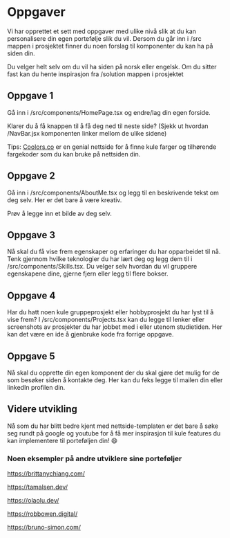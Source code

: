 # Oppgaver

Vi har opprettet et sett med oppgaver med ulike nivå slik at du kan personalisere din egen portefølje slik du vil. Dersom du går inn i /src mappen i prosjektet finner du noen forslag til komponenter du kan ha på siden din. 

Du velger helt selv om du vil ha siden på norsk eller engelsk. Om du sitter fast kan du hente inspirasjon fra /solution mappen i prosjektet

## Oppgave 1

Gå inn i /src/components/HomePage.tsx og endre/lag din egen forside. 

Klarer du å få knappen til å få deg ned til neste side? (Sjekk ut hvordan /NavBar.jsx komponenten linker mellom de ulike sidene)

Tips: [Coolors.co](https://coolors.co/) er en genial nettside for å finne kule farger og tilhørende fargekoder som du kan bruke på nettsiden din. 

<!-- Ha med beskrivelse av hvordan du endrer på tailwind, spesielt farger og plassering i forhold til vanlig CSS -->

<!-- Ha med hvordan man endrer font -->


<!-- Skal man kunne gjøre siden responsiv selv? Kan fjerne det og legge det til som en oppgave nederst for de som er flinke -->

## Oppgave 2

Gå inn i /src/components/AboutMe.tsx og legg til en beskrivende tekst om deg selv. Her er det bare å være kreativ. 

Prøv å legge inn et bilde av deg selv. 

## Oppgave 3 

Nå skal du få vise frem egenskaper og erfaringer du har opparbeidet til nå. Tenk gjennom hvilke teknologier du har lært deg og legg dem til i /src/components/Skills.tsx. Du velger selv hvordan du vil gruppere egenskapene dine, gjerne fjern eller legg til flere bokser. 

## Oppgave 4

Har du hatt noen kule gruppeprosjekt eller hobbyprosjekt du har lyst til å vise frem? I /src/components/Projects.tsx kan du legge til lenker eller screenshots av prosjekter du har jobbet med i eller utenom studietiden. Her kan det være en ide å gjenbruke kode fra forrige oppgave.  

## Oppgave 5

Nå skal du opprette din egen komponent der du skal gjøre det mulig for de som besøker siden å kontakte deg. Her kan du feks legge til mailen din eller linkedIn profilen din.

## Videre utvikling

Nå som du har blitt bedre kjent med nettside-templaten er det bare å søke seg rundt på google og youtube for å få mer inspirasjon til kule features du kan implementere til porteføljen din! 😄

### Noen eksempler på andre utviklere sine porteføljer

https://brittanychiang.com/

https://tamalsen.dev/

https://olaolu.dev/

https://robbowen.digital/

https://bruno-simon.com/

